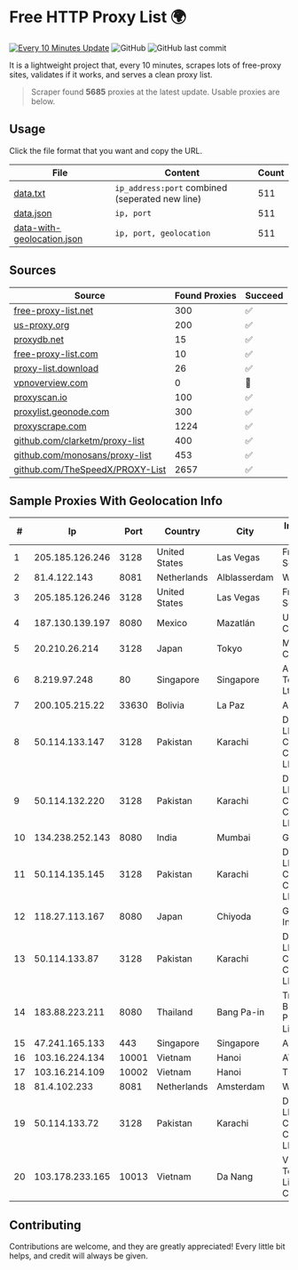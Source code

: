 
# Free HTTP Proxy List 🌍

[![Every 10 Minutes Update](https://github.com/mertguvencli/http-proxy-list/actions/workflows/main.yml/badge.svg?branch=main)](https://github.com/mertguvencli/http-proxy-list/actions/workflows/main.yml)
![GitHub](https://img.shields.io/github/license/mertguvencli/http-proxy-list)
![GitHub last commit](https://img.shields.io/github/last-commit/mertguvencli/http-proxy-list)

It is a lightweight project that, every 10 minutes, scrapes lots of free-proxy sites, validates if it works, and serves a clean proxy list.


> Scraper found **5685** proxies at the latest update. Usable proxies are below.

## Usage

Click the file format that you want and copy the URL.


|File|Content|Count|
|----|-------|-----|
|[data.txt](https://raw.githubusercontent.com/mertguvencli/http-proxy-list/main/proxy-list/data.txt)|`ip_address:port` combined (seperated new line)|511|
|[data.json](https://raw.githubusercontent.com/mertguvencli/http-proxy-list/main/proxy-list/data.json)|`ip, port`|511|
|[data-with-geolocation.json](https://raw.githubusercontent.com/mertguvencli/http-proxy-list/main/proxy-list/data-with-geolocation.json)|`ip, port, geolocation`|511|

## Sources

|Source|Found Proxies|Succeed|
|------|-------------|-------|
|[free-proxy-list.net](https://free-proxy-list.net)|300|✅|
|[us-proxy.org](https://www.us-proxy.org)|200|✅|
|[proxydb.net](http://proxydb.net)|15|✅|
|[free-proxy-list.com](https://free-proxy-list.com/?page=&port=&type%5B%5D=http&type%5B%5D=https&up_time=0&search=Search)|10|✅|
|[proxy-list.download](https://www.proxy-list.download/HTTP)|26|✅|
|[vpnoverview.com](https://vpnoverview.com/privacy/anonymous-browsing/free-proxy-servers)|0|🚫|
|[proxyscan.io](https://www.proxyscan.io)|100|✅|
|[proxylist.geonode.com](https://proxylist.geonode.com/api/proxy-list?limit=300&page=1&sort_by=lastChecked&sort_type=desc&protocols=http,https)|300|✅|
|[proxyscrape.com](https://api.proxyscrape.com/v2/?request=displayproxies&protocol=http&timeout=10000&country=all&ssl=all&anonymity=all)|1224|✅|
|[github.com/clarketm/proxy-list](https://raw.githubusercontent.com/clarketm/proxy-list/master/proxy-list-raw.txt)|400|✅|
|[github.com/monosans/proxy-list](https://raw.githubusercontent.com/monosans/proxy-list/main/proxies/http.txt)|453|✅|
|[github.com/TheSpeedX/PROXY-List](https://raw.githubusercontent.com/TheSpeedX/PROXY-List/master/http.txt)|2657|✅|


## Sample Proxies With Geolocation Info

|#|Ip|Port|Country|City|Internet Service Provider|
|-|--|----|-------|----|-------------------------|
|1|205.185.126.246|3128|United States|Las Vegas|FranTech Solutions|
|2|81.4.122.143|8081|Netherlands|Alblasserdam|WeservIT|
|3|205.185.126.246|3128|United States|Las Vegas|FranTech Solutions|
|4|187.130.139.197|8080|Mexico|Mazatlán|Uninet S.A. de C.V.|
|5|20.210.26.214|3128|Japan|Tokyo|Microsoft Corporation|
|6|8.219.97.248|80|Singapore|Singapore|Alibaba (US) Technology Co., Ltd.|
|7|200.105.215.22|33630|Bolivia|La Paz|AXS Bolivia S. A.|
|8|50.114.133.147|3128|Pakistan|Karachi|Delta Centric LLC, Comcast Cable Communications, LLC|
|9|50.114.132.220|3128|Pakistan|Karachi|Delta Centric LLC, Comcast Cable Communications, LLC|
|10|134.238.252.143|8080|India|Mumbai|Google LLC|
|11|50.114.135.145|3128|Pakistan|Karachi|Delta Centric LLC, Comcast Cable Communications, LLC|
|12|118.27.113.167|8080|Japan|Chiyoda|GMO Internet, Inc.|
|13|50.114.133.87|3128|Pakistan|Karachi|Delta Centric LLC, Comcast Cable Communications, LLC|
|14|183.88.223.211|8080|Thailand|Bang Pa-in|Triple T Broadband Public Company Limited|
|15|47.241.165.133|443|Singapore|Singapore|Alibaba.com LLC|
|16|103.16.224.134|10001|Vietnam|Hanoi|ATH|
|17|103.16.214.109|10002|Vietnam|Hanoi|TEK|
|18|81.4.102.233|8081|Netherlands|Amsterdam|WeservIT|
|19|50.114.133.72|3128|Pakistan|Karachi|Delta Centric LLC, Comcast Cable Communications, LLC|
|20|103.178.233.165|10013|Vietnam|Da Nang|Viet Digital Technology Liability Company|



## Contributing

Contributions are welcome, and they are greatly appreciated! Every
little bit helps, and credit will always be given.

